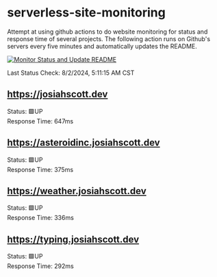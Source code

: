 # serverless-site-monitoring
Attempt at using github actions to do website monitoring for status and response time of several projects. The following action runs on Github's servers every five minutes and automatically updates the README.  

[![Monitor Status and Update README](https://github.com/JosiahSco/serverless-site-monitoring/actions/workflows/monitor.yaml/badge.svg)](https://github.com/JosiahSco/serverless-site-monitoring/actions/workflows/monitor.yaml)

Last Status Check: 8/2/2024, 5:11:15 AM CST

## https://josiahscott.dev
Status: 🟩UP  
Response Time: 647ms

## https://asteroidinc.josiahscott.dev
Status: 🟩UP  
Response Time: 375ms

## https://weather.josiahscott.dev
Status: 🟩UP  
Response Time: 336ms

## https://typing.josiahscott.dev
Status: 🟩UP  
Response Time: 292ms


